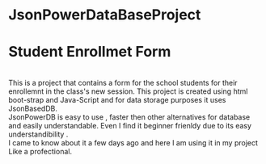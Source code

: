 # JsonPowerDataBaseProject
# Student Enrollmet Form

<br/>This is a project that contains a form for the school students for their enrollemnt in the class's new session. This project is created using html boot-strap and Java-Script and for data storage purposes it uses JsonBasedDB.
<br/>JsonPowerDB is easy to use , faster then other alternatives for database and easily understandable. Even I find it beginner frienldy due to its easy understandibility .
<br/>I came to know about it a few days ago and here I am using it in my project Like a profectional.
